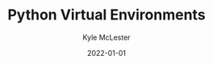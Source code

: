 ---
author: Kyle McLester
date: 2022-01-01
format: hugo
title: Python Virtual Environments
categories:
    - Virtual Environments
tags:
    - venv
    - virtualenv
    - environments
summary: 🚧 UNDER CONSTRUCTION
---